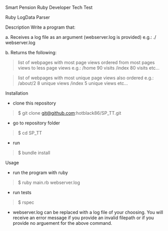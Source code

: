 Smart Pension Ruby Developer Tech Test

Ruby LogData Parser



Description
Write a program that:

a. Receives a log file as an argument (webserver.log is provided) e.g.: ./<parse> webserver.log

b. Returns the following:

> list of webpages with most page views ordered from most pages views to less page views e.g.:
/home 90 visits /index 80 visits etc...

> list of webpages with most unique page views also ordered e.g.:
/about/2 8 unique views /index 5 unique views etc...



Installation
- clone this repository  
> $ git clone git@github.com:hotblack86/SP_TT.git

- go to repository folder  
> $ cd SP_TT

- run  
> $ bundle install



Usage
- run the program with ruby 
> $ ruby main.rb webserver.log

- run tests
> $ rspec

* webserver.log can be replaced with a log file of your choosing. You will receive an error message
if you provide an invalid filepath or if you provide no arguement for the above command.


